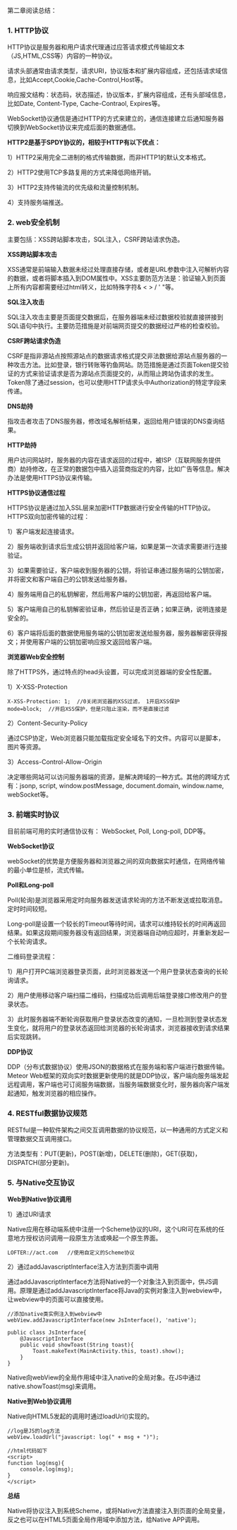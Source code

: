 第二章阅读总结：

### 1. HTTP协议

HTTP协议是服务器和用户请求代理通过应答请求模式传输超文本（JS,HTML,CSS等）内容的一种协议。

请求头部通常由请求类型，请求URI，协议版本和扩展内容组成，还包括请求域信息，比如Accept,Cookie,Cache-Control,Host等。

响应报文结构：状态码，状态描述，协议版本，扩展内容组成，还有头部域信息，比如Date, Content-Type, Cache-Contraol, Expires等。

WebSocket协议通信是通过HTTP的方式来建立的，通信连接建立后通知服务器切换到WebSocket协议来完成后面的数据通信。

**HTTP2是基于SPDY协议的，相较于HTTP有以下优点：**

1）HTTP2采用完全二进制的格式传输数据，而非HTTP1的默认文本格式。

2）HTTP2使用TCP多路复用的方式来降低网络开销。

3）HTTP2支持传输流的优先级和流量控制机制。

4）支持服务端推送。


### 2. web安全机制

主要包括：XSS跨站脚本攻击，SQL注入，CSRF跨站请求伪造。

**XSS跨站脚本攻击**

XSS通常是前端输入数据未经过处理直接存储，或者是URL参数中注入可解析内容的数据，或者将脚本插入到DOM属性中。XSS主要防范方法是：验证输入到页面上所有内容都需要经过html转义，比如特殊字符& < > / ' "等。

**SQL注入攻击**

SQL注入攻击主要是页面提交数据后，在服务器端未经过数据校验就直接拼接到SQL语句中执行。主要防范措施是对前端网页提交的数据经过严格的检查校验。

**CSRF跨站请求伪造**

CSRF是指非源站点按照源站点的数据请求格式提交非法数据给源站点服务器的一种攻击方法。比如登录，银行转账等钓鱼网站。防范措施是通过页面Token提交验证的方式来验证请求是否为源站点页面提交的，从而阻止跨站伪请求的发生。Token除了通过session，也可以使用HTTP请求头中Authorization的特定字段来传递。

**DNS劫持**

指攻击者攻击了DNS服务器，修改域名解析结果，返回给用户错误的DNS查询结果。

**HTTP劫持**

用户访问网站时，服务器的内容在请求返回的过程中，被ISP（互联网服务提供商）劫持修改，在正常的数据包中插入运营商指定的内容，比如广告等信息。解决办法是使用HTTPS协议来传输。

**HTTPS协议通信过程**

HTTPS协议是通过加入SSL层来加密HTTP数据进行安全传输的HTTP协议。HTTPS双向加密传输的过程：

1）客户端发起连接请求。

2）服务端收到请求后生成公钥并返回给客户端，如果是第一次请求需要进行连接验证。

3）如果需要验证，客户端收到服务器的公钥，将验证串通过服务端的公钥加密，并将密文和客户端自己的公钥发送给服务器。

4）服务端用自己的私钥解密，然后用客户端的公钥加密，再返回给客户端。

5）客户端用自己的私钥解密验证串，然后验证是否正确；如果正确，说明连接是安全的。

6）客户端将后面的数据使用服务端的公钥加密发送给服务器，服务器解密获得报文；并使用客户端的公钥加密响应报文返回给客户端。


**浏览器Web安全控制**

除了HTTPS外，通过特点的head头设置，可以完成浏览器端的安全性配置。

1）X-XSS-Protection

```
X-XSS-Protection: 1;  //0关闭浏览器的XSS过滤， 1开启XSS保护
mode=block;  //开启XSS保护，但是只阻止渲染，而不是直接过滤
```

2）Content-Security-Policy

通过CSP协定，Web浏览器只能加载指定安全域名下的文件。内容可以是脚本，图片等资源。

3）Access-Control-Allow-Origin

决定哪些网站可以访问服务器端的资源，是解决跨域的一种方式。其他的跨域方式有：jsonp, script, window.postMessage, document.domain, window.name, webSocket等。

### 3. 前端实时协议


目前前端可用的实时通信协议有： WebSocket, Poll, Long-poll, DDP等。

**WebSocket协议**

webSocket的优势是方便服务器和浏览器之间的双向数据实时通信，在网络传输的最小单位是桢，流式传输。

**Poll和Long-poll**

Poll(轮询)是浏览器采用定时向服务器发送请求轮询的方法不断发送或拉取消息。定时时间较短。

Long-poll是设置一个较长的Timeout等待时间，请求可以维持较长的时间再返回结果。如果这段期间服务器没有返回结果，浏览器端自动响应超时，并重新发起一个长轮询请求。

二维码登录流程：

1）用户打开PC端浏览器登录页面，此时浏览器发送一个用户登录状态查询的长轮询请求。

2）用户使用移动客户端扫描二维码，扫描成功后调用后端登录接口修改用户的登录状态。

3）此时服务器端不断轮询获取用户登录状态改变的通知，一旦检测到登录状态发生变化，就将用户的登录状态返回给浏览器的长轮询请求，浏览器接收到请求结果后实现跳转。

**DDP协议**

DDP（分布式数据协议）使用JSON的数据格式在服务端和客户端进行数据传输。Meteor Web框架的双向实时数据更新使用的就是DDP协议，客户端向服务端发起远程调用，客户端也可订阅服务端数据，当服务端数据变化时，服务器向客户端发起通知，触发浏览器的相应操作。


### 4. RESTful数据协议规范

RESTful是一种软件架构之间交互调用数据的协议规范，以一种通用的方式定义和管理数据交互调用接口。

方法类型有：PUT(更新)，POST(新增)，DELETE(删除)，GET(获取)，DISPATCH(部分更新)。

### 5. 与Native交互协议

**Web到Native协议调用**

1）通过URI请求

Native应用在移动端系统中注册一个Scheme协议的URI，这个URI可在系统的任意地方授权访问调用一段原生方法或唤起一个原生界面。

```
LOFTER://act.com   //使用自定义的Scheme协议
```

2）通过addJavascriptInterface注入方法到页面中调用

通过addJavascriptInterface方法将Native的一个对象注入到页面中，供JS调用。原理是通过addJavascriptInterface将Java的实例对象注入到webview中，让webview中的页面可以直接使用。

```
//添加native类实例注入到webview中
webView.addJavascriptInterface(new JsInterface(), 'native');

public class JsInterface{
    @JavascriptInterface
    public void showToast(String toast){
        Toast.makeText(MainActivity.this, toast).show();
    }
}
```

Native向webView的全局作用域中注入native的全局对象。在JS中通过native.showToast(msg)来调用。

**Native到Web协议调用**

Native向HTML5发起的调用时通过loadUrl()实现的。

```
//log是JS的log方法
webView.loadUrl("javascript: log(" + msg + ")");

//html代码如下
<script>
function log(msg){
    console.log(msg);
}
</script>
```

**总结**

Native将协议注入到系统Scheme，或将Native方法直接注入到页面的全局变量，反之也可以在HTML5页面全局作用域中添加方法，给Native APP调用。










